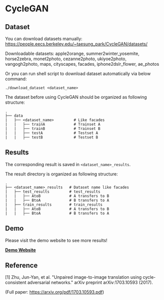 # CycleGAN

## Dataset

You can download datasets manually: https://people.eecs.berkeley.edu/~taesung_park/CycleGAN/datasets/

Downloadable datasets: apple2orange, summer2winter_yosemite, horse2zebra, monet2photo, cezanne2photo, ukiyoe2photo, vangogh2photo, maps, cityscapes, facades, iphone2dslr_flower, ae_photos

Or you can run shell script to download dataset automatically via below command:

`./download_dataset <dataset_name>`

The dataset before using CycleGAN should be organized as following structure:

```
.
├── data                   
|   ├── <dataset_name>         # Like facades
|   |   ├── trainA             # Trainset A
|   |   ├── trainB             # Trainset B
|   |   ├── testA              # Testset A
|   |   ├── testB              # Testset B
```

## Results

The corresponding result is saved in `<dataset_name>_results`.

The result directory is organized as following structure:

```
.
├── <dataset_name>_results   # Dataset name like facades              
|   ├── test_results         # test_results
|   |   ├── AtoB             # A transfers to B
|   |   ├── BtoA             # B transfers to A
|   ├── train_results        # train_results
|   |   ├── AtoB             # A transfers to B
|   |   ├── BtoA             # B transfers to A
```

## Demo

Please visit the demo website to see more results!

**[Demo Website](https://sites.google.com/view/ece285-styletransfer/%E9%A6%96%E9%A1%B5?authuser=1)**


## Reference

[1] Zhu, Jun-Yan, et al. "Unpaired image-to-image translation using cycle-consistent adversarial networks." arXiv preprint arXiv:1703.10593 (2017).

(Full paper: https://arxiv.org/pdf/1703.10593.pdf)
